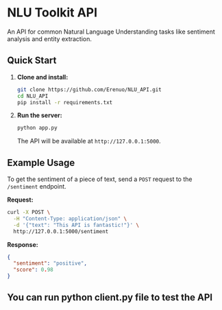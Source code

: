 # NLU Toolkit API

An API for common Natural Language Understanding tasks like sentiment analysis and entity extraction.

## Quick Start

1.  **Clone and install:**

    ```bash
    git clone https://github.com/Erenuo/NLU_API.git
    cd NLU_API
    pip install -r requirements.txt
    ```

2.  **Run the server:**

    ```bash
    python app.py
    ```

    The API will be available at `http://127.0.0.1:5000`.

## Example Usage

To get the sentiment of a piece of text, send a `POST` request to the `/sentiment` endpoint.

**Request:**

```bash
curl -X POST \
  -H "Content-Type: application/json" \
  -d '{"text": "This API is fantastic!"}' \
  http://127.0.0.1:5000/sentiment
```

**Response:**

```json
{
  "sentiment": "positive",
  "score": 0.98
}

```

You can run python client.py file to test the API
-----
